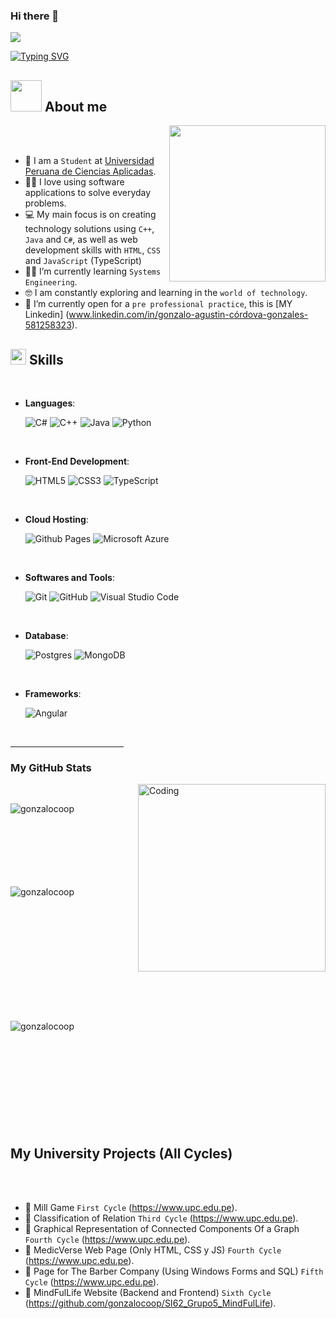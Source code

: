 ### Hi there 👋

<img src="https://profile-counter.glitch.me/gonzalocoop/count.svg">



[![Typing SVG](https://readme-typing-svg.herokuapp.com?font=Architects+Daughter&color=7AF79A&size=30&lines=Hey!+It's+Gonzalo!;I'm+a+Systems+Engineering;Student.+I'm+also+a;Passionate+Programmer)](https://git.io/typing-svg)



## <picture><img src = "https://github.com/7oSkaaa/7oSkaaa/blob/main/Images/about_me.gif?raw=true" width = 50px></picture> About me

<picture> <img align="right" src="https://github.com/7oSkaaa/7oSkaaa/blob/main/Images/Right_Side.gif?raw=true" width = 250px></picture>

<br><br>

- :school: I am a `Student` at [Universidad Peruana de Ciencias Aplicadas](https://www.upc.edu.pe).
- :technologist: I love using software applications to solve everyday problems.
- :computer: My main focus is on creating technology solutions using `C++`, `Java` and `C#`, as well as web development skills with `HTML`, `CSS` and `JavaScript` (TypeScript)
- :student: I’m currently learning `Systems Engineering`.
- :nerd_face: I am constantly exploring and learning in the `world of technology`.
- :thinking: I’m currently open for a `pre professional practice`, this is [MY Linkedin] (www.linkedin.com/in/gonzalo-agustin-córdova-gonzales-581258323).



## <img src="https://media2.giphy.com/media/QssGEmpkyEOhBCb7e1/giphy.gif?cid=ecf05e47a0n3gi1bfqntqmob8g9aid1oyj2wr3ds3mg700bl&rid=giphy.gif" width ="25"><b> Skills</b>
<br>

<p align="center">

- **Languages**:
    
    ![C#](https://custom-icon-badges.demolab.com/badge/C%23-%23239120.svg?logo=cshrp&logoColor=white)
    ![C++](https://img.shields.io/badge/C++-%2300599C.svg?logo=c%2B%2B&logoColor=white)
    ![Java](https://img.shields.io/badge/Java-%23ED8B00.svg?logo=openjdk&logoColor=white)
    ![Python](https://img.shields.io/badge/Python-3776AB?logo=python&logoColor=fff)

<br>   
    
- **Front-End Development**:

   ![HTML5](https://img.shields.io/badge/HTML5%20-%23E34F26.svg?style=for-the-badge&logo=html5&logoColor=white)
   ![CSS3](https://img.shields.io/badge/CSS%20-%231572B6.svg?style=for-the-badge&logo=css3&logoColor=white)
   ![TypeScript](https://img.shields.io/badge/TypeScript-3178C6?logo=typescript&logoColor=fff)

<br>

- **Cloud Hosting**:

   ![Github Pages](https://img.shields.io/badge/GitHub%20Pages-%23327FC7.svg?style=for-the-badge&logo=github&logoColor=white)
   ![Microsoft Azure](https://custom-icon-badges.demolab.com/badge/Microsoft%20Azure-0089D6?logo=msazure&logoColor=white)
    
<br>

- **Softwares and Tools**:

    ![Git](https://img.shields.io/badge/git-%23F05033.svg?style=for-the-badge&logo=git&logoColor=white)
    ![GitHub](https://img.shields.io/badge/github-%23121011.svg?style=for-the-badge&logo=github&logoColor=white)
    ![Visual Studio Code](https://img.shields.io/badge/Visual%20Studio%20Code-0078d7.svg?style=for-the-badge&logo=visual-studio-code&logoColor=white)

  <br>

- **Database**:

    ![Postgres](https://img.shields.io/badge/Postgres-%23316192.svg?logo=postgresql&logoColor=white)
    ![MongoDB](https://img.shields.io/badge/MongoDB-%234ea94b.svg?logo=mongodb&logoColor=white)

<br>

- **Frameworks**:

    ![Angular](https://img.shields.io/badge/Angular-%23DD0031.svg?logo=angular&logoColor=white)


</p>

<br>

<hr width="36%" >

<h3>My GitHub Stats</h3>
<img align="right" alt="Coding" width="300" src="https://cdn.dribbble.com/users/1277312/screenshots/14733298/media/39b1045e593737587dd60e42c8422d1f.gif" >
<br>


<p><img align="left" src="https://github-readme-stats.vercel.app/api/top-langs?username=gonzalocoop&show_icons=true&theme=dark&locale=en&layout=compact" alt="gonzalocoop" /></p>

<br><br><br><br><br><br><br>
<p>&nbsp;<img align="left" src="https://github-readme-stats.vercel.app/api?username=gonzalocoop&show_icons=true&theme=dark&locale=en" alt="gonzalocoop" /></p>
<br><br><br><br><br><br><br><br><br><br>

<p><img align="left" src="https://github-readme-streak-stats.herokuapp.com/?user=gonzalocoop&theme=dark" alt="gonzalocoop" /></p>
<br><br><br><br><br><br><br><br><br><br>

## My University Projects (All Cycles)

<br><br>

- :school: Mill Game `First Cycle` (https://www.upc.edu.pe).
- :school: Classification of Relation `Third Cycle` (https://www.upc.edu.pe).
- :school: Graphical Representation of Connected Components Of a Graph `Fourth Cycle` (https://www.upc.edu.pe).
- :school: MedicVerse Web Page (Only HTML, CSS y JS) `Fourth Cycle` (https://www.upc.edu.pe).
- :school: Page for The Barber Company (Using Windows Forms and SQL) `Fifth Cycle` (https://www.upc.edu.pe).
- :school: MindFulLife Website (Backend and Frontend) `Sixth Cycle` (https://github.com/gonzalocoop/SI62_Grupo5_MindFulLife).
